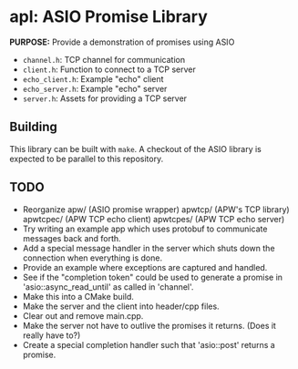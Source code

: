# apl: ASIO Promise Library

**PURPOSE:** Provide a demonstration of promises using ASIO

- `channel.h`: TCP channel for communication
- `client.h`: Function to connect to a TCP server
- `echo_client.h`: Example "echo" client
- `echo_server.h`: Example "echo" server
- `server.h`: Assets for providing a TCP server

## Building
This library can be built with `make`. A checkout of the ASIO library is expected to be parallel to this repository.

## TODO
- Reorganize
  apw/        (ASIO promise wrapper)
    apwtcp/   (APW's TCP library)
    apwtcpec/ (APW TCP echo client)
    apwtcpes/ (APW TCP echo server)
- Try writing an example app which uses protobuf to communicate messages back
  and forth.
- Add a special message handler in the server which shuts down the connection
  when everything is done.
- Provide an example where exceptions are captured and handled.
- See if the "completion token" could be used to generate a promise in
  'asio::async_read_until' as called in 'channel'.
- Make this into a CMake build.
- Make the server and the client into header/cpp files.
- Clear out and remove main.cpp.
- Make the server not have to outlive the promises it returns. (Does it really
  have to?)
- Create a special completion handler such that 'asio::post' returns a promise.
